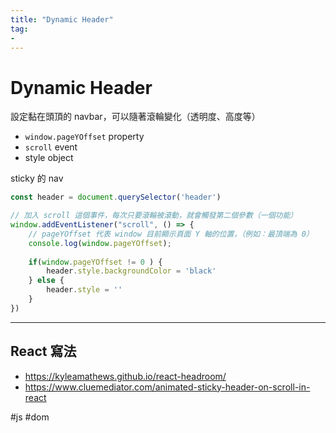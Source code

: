 ```yaml
---
title: "Dynamic Header"
tag: 
- 
---
```

# Dynamic Header
設定黏在頭頂的 navbar，可以隨著滾輪變化（透明度、高度等）
 
 - `window.pageYOffset` property
 - `scroll` event
 - style object

sticky 的 nav 
  
```js
const header = document.querySelector('header')

// 加入 scroll 這個事件，每次只要滾輪被滾動，就會觸發第二個參數（一個功能） 
window.addEventListener("scroll", () => {
 	// pageYOffset 代表 window 目前顯示頁面 Y 軸的位置，（例如：最頂端為 0）
	console.log(window.pageYOffset);
	
	if(window.pageYOffset != 0 ) {
		header.style.backgroundColor = 'black'
	} else {
		header.style = ''			
	}
})
```

---
## React 寫法
- https://kyleamathews.github.io/react-headroom/
- https://www.cluemediator.com/animated-sticky-header-on-scroll-in-react

#js #dom